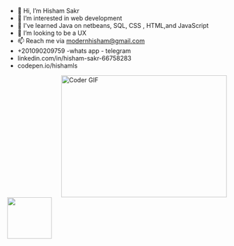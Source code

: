 - 👋 Hi, I’m Hisham Sakr
- 👀 I’m interested in  web development
- 🌱 I've learned Java on netbeans, SQL, CSS , HTML,and JavaScript
- 💞️ I’m looking to be a UX
- 📫 Reach me via modernhisham@gmail.com
- +201090209759 -whats app - telegram
- linkedin.com/in/hisham-sakr-66758283
- codepen.io/hishamls

<img align="right" src="https://media.giphy.com/media/SWoSkN6DxTszqIKEqv/giphy.gif" alt="Coder GIF" width="380" height="280">
<img align="center" src="https://github.com/Govindv7555/Govindv7555/blob/main/49e76e0596857673c5c80c85b84394c1.gif" width= 45% height=95px>

<!---
hishamls/hishamls is a ✨ special ✨ repository because its `README.md` (this file) appears on your GitHub profile.
You can click the Preview link to take a look at your changes.
--->
